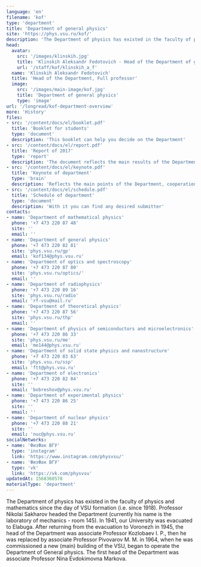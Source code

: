 ```yaml
---
language: 'en'
filename: 'kof'
type: 'department'
title: 'Department of general physics'
site: 'https://phys.vsu.ru/kof/'
description: 'The Department of physics has existed in the faculty of physics and mathematics since the day of VSU formation (i.e. since 1918). Professor Nikolai Sakharov headed the Department (currently his name is the laboratory of mechanics - room 145). In 1941, our University was evacuated to Elabuga. After returning from the evacuation to Voronezh in 1945, the head of the Department was associate Professor Kozlobaev I. P., then he was replaced by associate Professor Pivovarov M. M. in 1964, when he was commissioned a new (main) building of the VSU, began to operate the Department of General physics. The first head of the Department was associate Professor Nina Evdokimovna Markova.'
head:
  avatar:
    src: '/images/klinskih.jpg'
    title: 'Klinskih Aleksandr Fedotovich - Head of the Department of general physics'
    url: '/staff/kof/klinskih_a_f'
  name: 'Klinskih Aleksandr Fedotovich'
  title: 'Head of the Department, Full professor'
  image:
    src: '/images/main-image/kof.jpg'
    title: 'Department of general physics'
    type: 'image'
url: '/longread/kof-department-overview'
more: 'History'
files:
- src: '/content/docs/el/booklet.pdf'
  title: 'Booklet for students'
  type: 'document'
  description: 'This booklet can help you decide on the Department'
- src: '/content/docs/el/report.pdf'
  title: 'Report of 2017'
  type: 'report'
  description: 'The document reflects the main results of the Department'
- src: '/content/docs/el/keynote.pdf'
  title: 'Keynote of department'
  type: 'brain'
  description: 'Reflects the main points of the Department, cooperation and scientific achievements'
- src: '/content/docs/el/schedule.pdf'
  title: 'Schedule of department'
  type: 'document'
  description: 'With it you can find any desired submitter'
contacts:
- name: 'Department of mathematical physics'
  phone: '+7 473 220 87 48'
  site: ''
  email: ''
- name: 'Department of general physics'
  phone: '+7 473 220 82 81'
  site: 'phys.vsu.ru/gp'
  email: 'kof134@phys.vsu.ru'
- name: 'Department of optics and spectroscopy'
  phone: '+7 473 220 87 80'
  site: 'phys.vsu.ru/optics/'
  email: ''
- name: 'Department of radiophysics'
  phone: '+7 473 220 89 16'
  site: 'phys.vsu.ru/radio'
  email: 'rf-vsu@mail.ru'
- name: 'Department of theoretical physics'
  phone: '+7 473 220 87 56'
  site: 'phys.vsu.ru/thp'
  email: ''
- name: 'Department of physics of semiconductors and microelectronics'
  phone: '+7 473 220 86 33'
  site: 'phys.vsu.ru/me'
  email: 'me144@phys.vsu.ru'
- name: 'Department of solid state physics and nanostructure'
  phone: '+7 473 220 83 63'
  site: 'phys.vsu.ru/ssp'
  email: 'ftt@phys.vsu.ru'
- name: 'Department of electronics'
  phone: '+7 473 220 82 84'
  site: ''
  email: 'bobreshov@phys.vsu.ru'
- name: 'Department of experimental physics'
  phone: '+7 473 220 86 25'
  site: ''
  email: ''
- name: 'Department of nuclear physics'
  phone: '+7 473 220 88 21'
  site: ''
  email: 'nuc@phys.vsu.ru'
socialNetworks:
- name: 'ФизФак ВГУ'
  type: 'instagram'
  link: 'https://www.instagram.com/physvsu/'
- name: 'ФизФак ВГУ'
  type: 'vk'
  link: 'https://vk.com/physvsu'
updatedAt: 1568360578
materialType: 'department'
---
```

The Department of physics has existed in the faculty of physics and mathematics since the day of VSU formation (i.e. since 1918). Professor Nikolai Sakharov headed the Department (currently his name is the laboratory of mechanics - room 145). In 1941, our University was evacuated to Elabuga. After returning from the evacuation to Voronezh in 1945, the head of the Department was associate Professor Kozlobaev I. P., then he was replaced by associate Professor Pivovarov M. M. in 1964, when he was commissioned a new (main) building of the VSU, began to operate the Department of General physics. The first head of the Department was associate Professor Nina Evdokimovna Markova.
